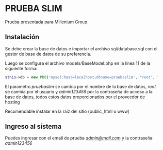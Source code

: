 # PRUEBA SLIM

Prueba presentada para Millenium Group

## Instalación

Se debe crear la base de datos e importar el archivo sql/database.sql con el gestor de base de datos de su preferencia.

Luego se configura el archivo models/BaseModel.php en la línea 11 de la siguiente forma:

```php
$this->db = new PDO('mysql:host=localhost;dbname=pruebaslim', "root", "admin123456");
```
El parametro *pruebaslim* se cambia por el nombre de la base de datos, *root* se cambia por el usuario y *admin123456* por la contraseña de acceso a la base de datos, todos estos datos proporcionados por el proveedor de hosting

Recomendable instalar en la raíz del sitio (public_html o www)

## Ingreso al sistema

Puedes ingresar con el email de prueba *admin@mail.com* y la contraseña *admin123456* 